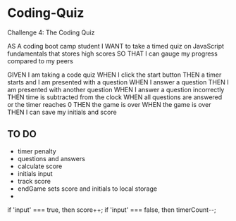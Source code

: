 # Coding-Quiz
Challenge 4: The Coding Quiz


AS A coding boot camp student
I WANT to take a timed quiz on JavaScript fundamentals that stores high scores
SO THAT I can gauge my progress compared to my peers

GIVEN I am taking a code quiz
WHEN I click the start button
THEN a timer starts and I am presented with a question
WHEN I answer a question
THEN I am presented with another question
WHEN I answer a question incorrectly
THEN time is subtracted from the clock
WHEN all questions are answered or the timer reaches 0
THEN the game is over
WHEN the game is over
THEN I can save my initials and score




## TO DO
- timer penalty
- questions and answers
- calculate score
- initials input
- track score
- endGame sets score and initials to local storage
- 



if 'input' === true, then score++;
if 'input' === false, then timerCount--;
